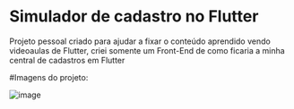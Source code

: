 # Simulador de cadastro no Flutter

Projeto pessoal criado para ajudar a fixar o conteúdo aprendido vendo videoaulas de Flutter, criei somente um Front-End de como ficaria a minha central de cadastros em Flutter

#Imagens do projeto:

![image](https://github.com/IGDSCI/SIMULADOR-CADASTRO-FLUTTER/assets/114839208/8c91c6be-3897-47dd-b4b8-d72d6e199da5)

